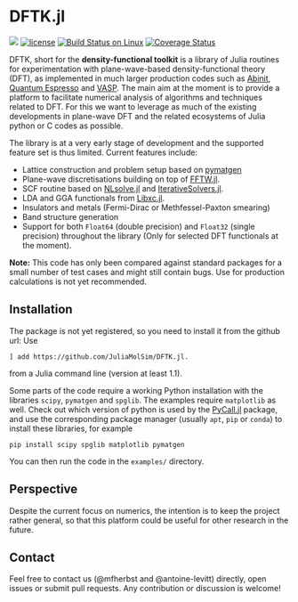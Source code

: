# DFTK.jl

[![](https://img.shields.io/badge/docs-dev-blue.svg)](https://juliamolsim.github.io/DFTK.jl/dev)
[![license](https://img.shields.io/github/license/JuliaMolSim/DFTK.jl.svg?maxAge=2592000)](https://github.com/JuliaMolSim/DFTK.jl/blob/master/LICENSE)
[![Build Status on Linux](https://travis-ci.org/JuliaMolSim/DFTK.jl.svg?branch=master)](https://travis-ci.org/JuliaMolSim/DFTK.jl)
[![Coverage Status](https://coveralls.io/repos/JuliaMolSim/DFTK.jl/badge.svg?branch=master&service=github)](https://coveralls.io/github/JuliaMolSim/DFTK.jl?branch=master)

DFTK, short for the **density-functional toolkit** is a library of
Julia routines for experimentation with plane-wave-based
density-functional theory (DFT), as implemented in much larger
production codes such as [Abinit](https://www.abinit.org/),
[Quantum Espresso](http://quantum-espresso.org/) and
[VASP](https://www.vasp.at/). The main
aim at the moment is to provide a platform to facilitate numerical
analysis of algorithms and techniques related to DFT. For this we want
to leverage as much of the existing developments in plane-wave DFT and
the related ecosystems of Julia python or C codes as possible.

The library is at a very early stage of development and the supported feature set
is thus limited. Current features include:
- Lattice construction and problem setup based on [pymatgen](https://pymatgen.org/)
- Plane-wave discretisations building on top of
  [FFTW.jl](https://github.com/JuliaMath/FFTW.jl).
- SCF routine based on [NLsolve.jl](https://github.com/JuliaNLSolvers/NLsolve.jl)
  and [IterativeSolvers.jl](https://github.com/JuliaMath/IterativeSolvers.jl).
- LDA and GGA functionals from [Libxc.jl](https://github.com/unkcpz/Libxc.jl).
- Insulators and metals (Fermi-Dirac or Methfessel-Paxton smearing)
- Band structure generation
- Support for both `Float64` (double precision) and `Float32` (single precision)
  throughout the library (Only for selected DFT functionals at the moment).

**Note:** This code has only been compared against standard packages
for a small number of test cases and might still contain bugs.
Use for production calculations is not yet recommended.

## Installation
The package is not yet registered, so you need to install it from the github url: Use
```
] add https://github.com/JuliaMolSim/DFTK.jl.
```
from a Julia command line (version at least 1.1).

Some parts of the code require a working Python installation with the libraries
`scipy`, `pymatgen` and `spglib`. The examples require `matplotlib` as well.
Check out which version of python is used by the
[PyCall.jl](https://github.com/JuliaPy/PyCall.jl) package, and use the
corresponding package manager (usually `apt`, `pip` or `conda`) to install
these libraries, for example
```
pip install scipy spglib matplotlib pymatgen
```
You can then run the code in the `examples/` directory.


## Perspective
Despite the current focus on numerics, the intention is to keep the
project rather general, so that this platform could be useful for
other research in the future.

## Contact
Feel free to contact us (@mfherbst and @antoine-levitt) directly,
open issues or submit pull requests. Any contribution or discussion is welcome!
